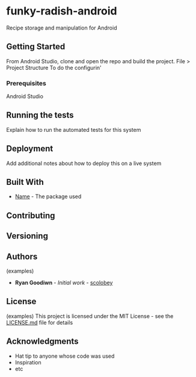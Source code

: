 # funky-radish-android
Recipe storage and manipulation for Android

## Getting Started
From Android Studio, clone and open the repo and build the project.
File > Project Structure
To do the configurin'

### Prerequisites
Android Studio

## Running the tests

Explain how to run the automated tests for this system

## Deployment

Add additional notes about how to deploy this on a live system

## Built With

* [Name](url) - The package used

## Contributing

## Versioning

## Authors
(examples)
* **Ryan Goodiwn** - *Initial work* - [scolobey](https://scolobey.com)

## License
(examples)
This project is licensed under the MIT License - see the [LICENSE.md](LICENSE.md) file for details

## Acknowledgments

* Hat tip to anyone whose code was used
* Inspiration
* etc
